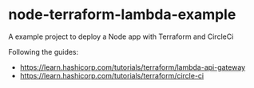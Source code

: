 # node-terraform-lambda-example
A example  project to deploy a Node app with Terraform and CircleCi

Following the guides:
- <https://learn.hashicorp.com/tutorials/terraform/lambda-api-gateway>
- <https://learn.hashicorp.com/tutorials/terraform/circle-ci>
